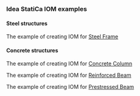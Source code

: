 ### Idea StatiCa IOM examples

#### Steel structures

The example of creating IOM for [Steel Frame](steel-connections/steel-frame1.md)


#### Concrete structures

The example of creating IOM for [Concrete Column](rcs/rcs-column.md)

The example of creating IOM for [Reinforced Beam](rcs/rcs-reinforced-beam.md)

The example of creating IOM for [Prestressed Beam](rcs/rcs-prestressed-beam.md)